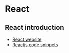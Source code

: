 # React

## React introduction

- [React website](https://reactjs.org/)
- [Reactjs code snippets](https://marketplace.visualstudio.com/items?itemName=xabikos.ReactSnippets)

